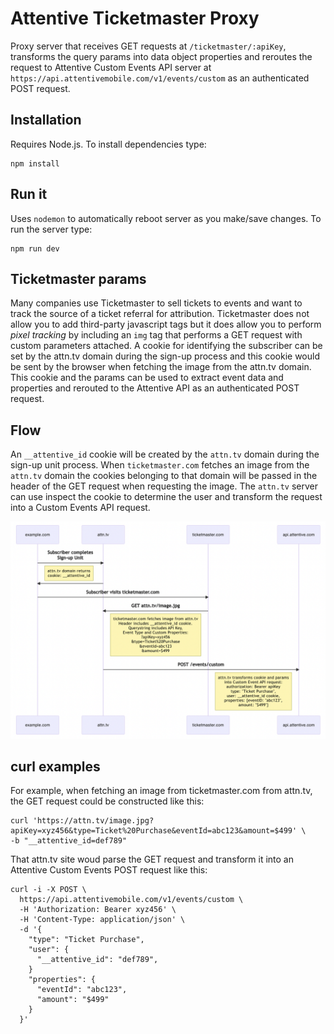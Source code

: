 # Attentive Ticketmaster Proxy
 
Proxy server that receives GET requests at `/ticketmaster/:apiKey`, transforms the query params into data object properties and reroutes the request to Attentive Custom Events API server at `https://api.attentivemobile.com/v1/events/custom` as an authenticated POST request.

## Installation

Requires Node.js. To install dependencies type:

```shell
npm install
```

## Run it

Uses `nodemon` to automatically reboot server as you make/save changes. To run the server type:

```shell
npm run dev
```

## Ticketmaster params

Many companies use Ticketmaster to sell tickets to events and want to track the source of a ticket referral for attribution. Ticketmaster does not allow you to add third-party javascript tags but it does allow you to perform *pixel tracking* by including an `img` tag that performs a GET request with custom parameters attached. A cookie for identifying the subscriber can be set by the attn.tv domain during the sign-up process and this cookie would be sent by the browser when fetching the image from the attn.tv domain. This cookie and the params can be used to extract event data and properties and rerouted to the Attentive API as an authenticated POST request.

## Flow

An `__attentive_id` cookie will be created by the `attn.tv` domain during the sign-up unit process. When `ticketmaster.com` fetches an image from the `attn.tv` domain the cookies belonging to that domain will be passed in the header of the GET request when requesting the image. The `attn.tv` server can use inspect the cookie to determine the user and transform the request into a Custom Events API request.

![Ticket Master Flow](ticketmaster-flow.png)

## curl examples

For example, when fetching an image from ticketmaster.com from attn.tv, the GET request could be constructed like this:

```shell
curl 'https://attn.tv/image.jpg?apiKey=xyz456&type=Ticket%20Purchase&eventId=abc123&amount=$499' \
-b "__attentive_id=def789"
```

<!-- 
curl 'localhost:4000/ticketmaster/abcdef?apiKey=xyz456&type=Ticket%20Purchase&eventId=abc123&amount=$499' \
-b "__attentive_id=def789" 
-->


That attn.tv site woud parse the GET request and transform it into an Attentive Custom Events POST request like this:

```shell
curl -i -X POST \
  https://api.attentivemobile.com/v1/events/custom \
  -H 'Authorization: Bearer xyz456' \
  -H 'Content-Type: application/json' \
  -d '{
    "type": "Ticket Purchase",
    "user": {
      "__attentive_id": "def789",
    }
    "properties": {
      "eventId": "abc123",
      "amount": "$499"
    }
  }'
```